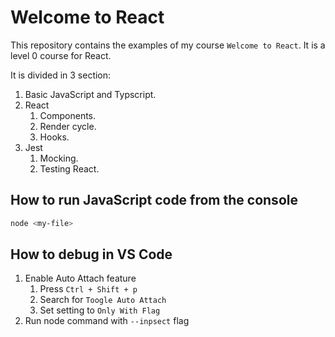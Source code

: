 # Welcome to React

This repository contains the examples of my course `Welcome to React`. It is a level 0 course for React.

It is divided in 3 section:

1. Basic JavaScript and Typscript.
2. React
   1. Components.
   2. Render cycle.
   3. Hooks.
3. Jest
   1. Mocking.
   2. Testing React.

## How to run JavaScript code from the console

```sh
node <my-file>
```

## How to debug in VS Code

1. Enable Auto Attach feature
   1. Press `Ctrl + Shift + p`
   2. Search for `Toogle Auto Attach`
   3. Set setting to `Only With Flag`
2. Run node command with `--inpsect` flag
